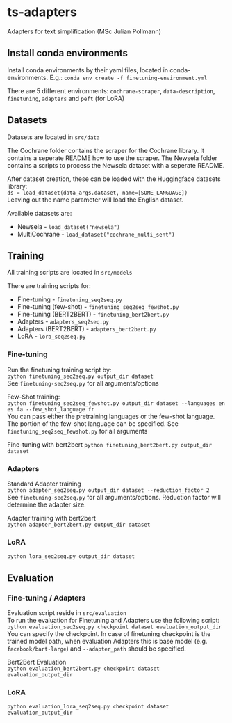 # ts-adapters
Adapters for text simplification (MSc Julian Pollmann)

## Install conda environments
Install conda environments by their yaml files, located in conda-environments.
E.g.: `conda env create -f finetuning-environment.yml`

There are 5 different environments: `cochrane-scraper`, `data-description`, `finetuning`, `adapters` and `peft` (for LoRA)

## Datasets
Datasets are located in `src/data`

The Cochrane folder contains the scraper for the Cochrane library. It contains a seperate README how to use the scraper.
The Newsela folder contains a scripts to process the Newsela dataset with a seperate README.

After dataset creation, these can be loaded with the Huggingface datasets library:\
`ds = load_dataset(data_args.dataset, name=[SOME_LANGUAGE])`\
Leaving out the name parameter will load the English dataset.

Available datasets are:
* Newsela - `load_dataset("newsela")`
* MultiCochrane - `load_dataset("cochrane_multi_sent")`


## Training
All training scripts are located in `src/models`

There are training scripts for:
* Fine-tuning - `finetuning_seq2seq.py`
* Fine-tuning (few-shot) - `finetuning_seq2seq_fewshot.py`
* Fine-tuning (BERT2BERT) - `finetuning_bert2bert.py`
* Adapters - `adapters_seq2seq.py`
* Adapters (BERT2BERT) - `adapters_bert2bert.py`
* LoRA - `lora_seq2seq.py`
			

### Fine-tuning
Run the finetuning training script by:\
`python finetuning_seq2seq.py output_dir dataset`\
See `finetuning-seq2seq.py` for all arguments/options

Few-Shot training:\
`python finetuning_seq2seq_fewshot.py output_dir dataset --languages en es fa --few_shot_language fr`\
You can pass either the pretraining languages or the few-shot language. The portion of the few-shot language can be specified. See `finetuning_seq2seq_fewshot.py` for all arguments

Fine-tuning with bert2bert
`python finetuning_bert2bert.py output_dir dataset`

### Adapters
Standard Adapter training\
`python adapter_seq2seq.py output_dir dataset --reduction_factor 2`\
See `finetuning-seq2seq.py` for all arguments/options. Reduction factor will determine the adapter size.

Adapter training with bert2bert\
`python adapter_bert2bert.py output_dir dataset`

### LoRA
`python lora_seq2seq.py output_dir dataset`


## Evaluation

### Fine-tuning / Adapters
Evaluation script reside in `src/evaluation`\
To run the evaluation for Finetuning and Adapters use the following script:\
`python evaluation_seq2seq.py checkpoint dataset evaluation_output_dir`\
You can specify the checkpoint. In case of finetuning checkpoint is the trained model path, when evaluation Adapters this is
base model (e.g. `facebook/bart-large`) and `--adapter_path` should be specified.

Bert2Bert Evaluation\
`python evaluation_bert2bert.py checkpoint dataset evaluation_output_dir`

### LoRA
`python evaluation_lora_seq2seq.py checkpoint dataset evaluation_output_dir`

